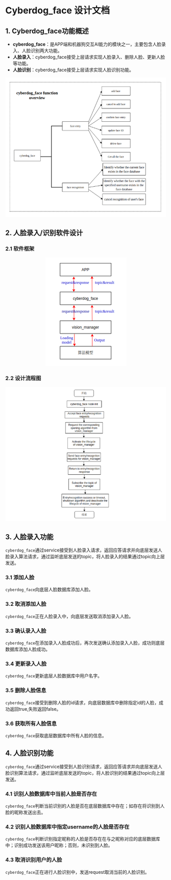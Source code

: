 # Cyberdog_face 设计文档

## 1. Cyberdog_face功能概述

 - __cyberdog_face__：是APP端和机器狗交互AI能力的模块之一，主要包含人脸录入、人脸识别两大功能。
 - __人脸录入__：cyberdog_face接受上层请求实现人脸录入、删除人脸、更新人脸等功能。
 - __人脸识别__：cyberdog_face接受上层请求实现人脸识别功能。

<center>

 ![avatar](./image/cyberdog_face/cyberdog_face_function.png)

</center>

## 2. 人脸录入/识别软件设计

### 2.1 软件框架

<center>

 ![avatar](./image/cyberdog_face/cyberdog_face.png)

</center>

### 2.2 设计流程图

<center>

![avatar](./image/cyberdog_face/cyberdog_face_flow.png)

</center>

## 3. 人脸录入功能
``cyberdog_face``通过service接受到人脸录入请求，返回应答请求并向底层发送人脸录入算法请求，通过监听底层发送的topic，将人脸录入的结果通过topic向上层发送。

### 3.1 添加人脸
``cyberdog_face``向底层人脸数据库添加人脸。

### 3.2 取消添加人脸
``cyberdog_face``正在人脸录入中，向底层发送取消添加录入人脸。

### 3.3 确认录入人脸
``cyberdog_face``在添加录入人脸成功后，再次发送确认添加录入人脸，成功则底层数据库添加人脸成功。

### 3.4 更新录入人脸
``cyberdog_face``更新底层人脸数据库中用户名字。

### 3.5 删除人脸信息
``cyberdog_face``接受到删除人脸的id请求，向底层数据库中删除指定id的人脸，成功返回true,失败返回false。

### 3.6 获取所有人脸信息
``cyberdog_face``获取底层数据库中所有人脸的信息。

## 4. 人脸识别功能
``cyberdog_face``通过service接受到人脸识别请求，返回应答请求并向底层发送人脸识别算法请求，通过监听底层发送的topic，将人脸识别的结果通过topic向上层发送。

### 4.1 识别人脸数据库中当前人脸是否存在
``cyberdog_face``判断当前识别的人脸是否在底层数据库中存在；如存在将识别到人脸的昵称发送出去。

### 4.2 识别人脸数据库中指定username的人脸是否存在
``cyberdog_face``判断识别指定昵称的人脸是否存在在与之昵称对应的底层数据库中；识别成功发送该用户昵称；否则，未识别到人脸。

### 4.3 取消识别用户的人脸
``cyberdog_face``正在进行人脸识别中，发送request取消当前的人脸识别。
